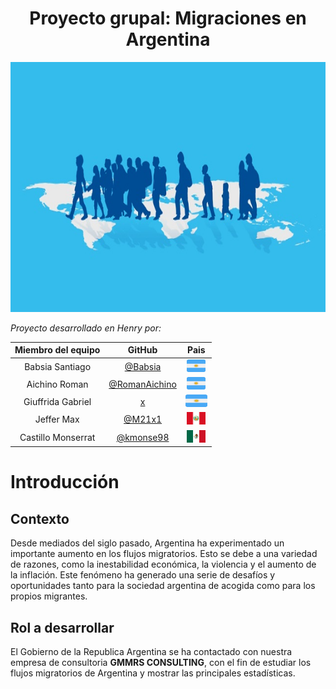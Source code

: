 <h1 align="center"> Proyecto grupal: Migraciones en Argentina </h1>
<p align="center">
   <img width="700" height="400" src="img/portada3.jpg">
   </p>

*Proyecto desarrollado en Henry por:*

<div align="center">

| Miembro del equipo | GitHub |Pais
|:-----------:|:-----------:|:-----------:|
| Babsia Santiago   | [@Babsia](https://github.com/Babsia)   |	<img width="30" height="20" src="img/icono-plano-del-cuadrado-vector-de-la-bandera-argentina-102753340.png">
| Aichino Roman          |  [@RomanAichino](https://github.com/RomanAichino)         |<img width="30" height="20" src="img/icono-plano-del-cuadrado-vector-de-la-bandera-argentina-102753340.png">
| Giuffrida Gabriel | [x](x)   |<img width="35" height="20" src="img/icono-plano-del-cuadrado-vector-de-la-bandera-argentina-102753340.png">
| Jeffer Max        |[@M21x1](https://github.com/M21x1)           |	<img width="30" height="20" src="img/Peru_bandera.png">
| Castillo Monserrat  | [@kmonse98](https://github.com/kmonse98)   |<img width="30" height="20" src="img/Flag_of_Mexico.png">

</div>

# Introducción
 
## Contexto 
Desde mediados del siglo pasado, Argentina ha experimentado un importante aumento en los flujos migratorios. Esto se debe a una variedad de razones, como la inestabilidad económica, la violencia y el aumento de la inflación. Este fenómeno ha generado una serie de desafíos y oportunidades tanto para la sociedad argentina de acogida como para los propios migrantes.

## Rol a desarrollar

El Gobierno de la Republica Argentina se ha contactado con nuestra empresa de consultoria **GMMRS CONSULTING**, con el fin de estudiar los flujos migratorios de Argentina y mostrar las principales estadísticas.





